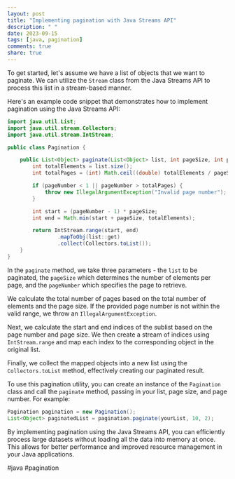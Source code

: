 ```yaml
---
layout: post
title: "Implementing pagination with Java Streams API"
description: " "
date: 2023-09-15
tags: [java, pagination]
comments: true
share: true
---
```


To get started, let's assume we have a list of objects that we want to paginate. We can utilize the `Stream` class from the Java Streams API to process this list in a stream-based manner.

Here's an example code snippet that demonstrates how to implement pagination using the Java Streams API:

```java
import java.util.List;
import java.util.stream.Collectors;
import java.util.stream.IntStream;

public class Pagination {

    public List<Object> paginate(List<Object> list, int pageSize, int pageNumber) {
        int totalElements = list.size();
        int totalPages = (int) Math.ceil((double) totalElements / pageSize);

        if (pageNumber < 1 || pageNumber > totalPages) {
            throw new IllegalArgumentException("Invalid page number");
        }

        int start = (pageNumber - 1) * pageSize;
        int end = Math.min(start + pageSize, totalElements);

        return IntStream.range(start, end)
                .mapToObj(list::get)
                .collect(Collectors.toList());
    }
}
```

In the `paginate` method, we take three parameters - the `list` to be paginated, the `pageSize` which determines the number of elements per page, and the `pageNumber` which specifies the page to retrieve.

We calculate the total number of pages based on the total number of elements and the page size. If the provided page number is not within the valid range, we throw an `IllegalArgumentException`.

Next, we calculate the start and end indices of the sublist based on the page number and page size. We then create a stream of indices using `IntStream.range` and map each index to the corresponding object in the original list.

Finally, we collect the mapped objects into a new list using the `Collectors.toList` method, effectively creating our paginated result.

To use this pagination utility, you can create an instance of the `Pagination` class and call the `paginate` method, passing in your list, page size, and page number. For example:

```java
Pagination pagination = new Pagination();
List<Object> paginatedList = pagination.paginate(yourList, 10, 2);
```

By implementing pagination using the Java Streams API, you can efficiently process large datasets without loading all the data into memory at once. This allows for better performance and improved resource management in your Java applications.

#java #pagination